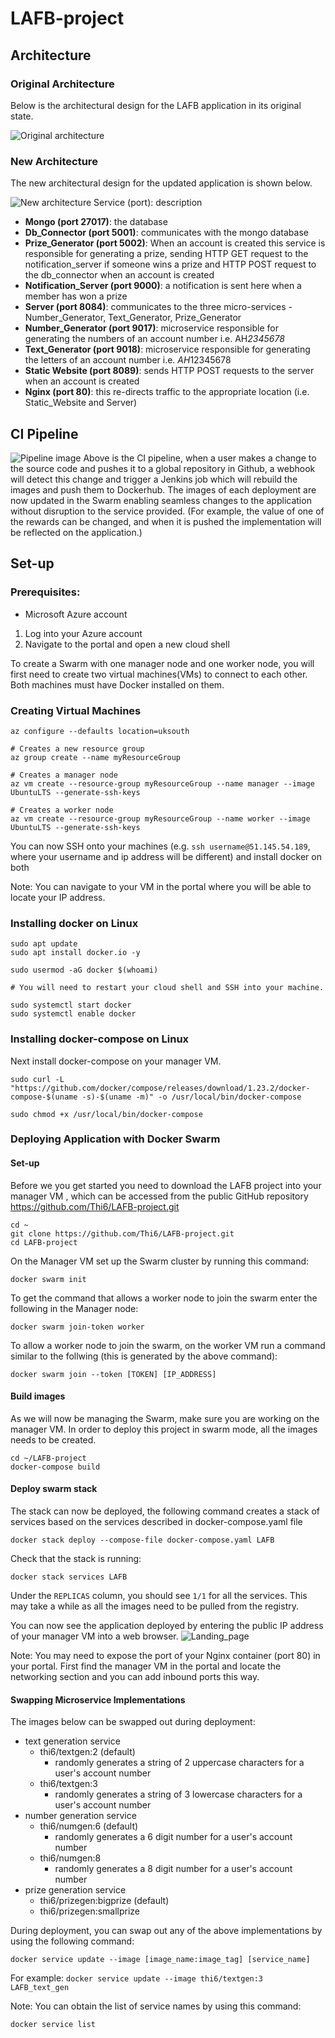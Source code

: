 # LAFB-project

## Architecture
### Original Architecture
Below is the architectural design for the LAFB application in its original state.

![Original architecture](/documentation/original_architecture.png) 

### New Architecture
The new architectural design for the updated application is shown below.

![New architecture](/documentation/new_architecture.png)
Service (port): description
* **Mongo (port 27017)**: the database
* **Db_Connector (port 5001)**: communicates with the mongo database
* **Prize_Generator (port 5002)**: When an account is created this service is responsible for generating a prize, sending HTTP GET request to the notification_server if someone wins a prize and HTTP POST request to the db_connector when an account is created
* **Notification_Server (port 9000)**: a notification is sent here when a member has won a prize
* **Server (port 8084)**: communicates to the three micro-services - Number_Generator, Text_Generator, Prize_Generator
* **Number_Generator (port 9017)**:  microservice responsible for generating the numbers of an account number i.e. AH*2345678*
* **Text_Generator (port 9018)**: microservice responsible for generating the letters of an account number i.e. *AH*12345678
* **Static Website (port 8089)**: sends HTTP POST requests to the server when an account is created
* **Nginx (port 80)**: this re-directs traffic to the appropriate location (i.e. Static_Website and Server)

## CI Pipeline

![Pipeline image](/documentation/pipeline_image.png)
Above is the CI pipeline, when a user makes a change to the source code and pushes it to a global repository in Github, a webhook will detect this change and trigger a Jenkins job which will rebuild the images and push them to Dockerhub.  The images of each deployment are now updated in the Swarm enabling seamless changes to the application without disruption to the service provided. (For example, the value of one of the rewards can be changed, and when it is pushed the implementation will be reflected on the application.)

## Set-up
### Prerequisites:
* Microsoft Azure account

1. Log into your Azure account
2. Navigate to the portal and open a new cloud shell

To create a Swarm with one manager node and one worker node, you will first need to create two virtual machines(VMs) to connect to each other. Both machines must have Docker installed on them.

### Creating Virtual Machines

```
az configure --defaults location=uksouth

# Creates a new resource group 
az group create --name myResourceGroup

# Creates a manager node
az vm create --resource-group myResourceGroup --name manager --image UbuntuLTS --generate-ssh-keys

# Creates a worker node
az vm create --resource-group myResourceGroup --name worker --image UbuntuLTS --generate-ssh-keys
```
You can now SSH onto your machines (e.g. ```ssh username@51.145.54.189```, where your username and ip address will be different) and install docker on both

Note: You can navigate to your VM in the portal where you will be able to locate your IP address.

### Installing docker on Linux
```
sudo apt update
sudo apt install docker.io -y

sudo usermod -aG docker $(whoami)

# You will need to restart your cloud shell and SSH into your machine.

sudo systemctl start docker
sudo systemctl enable docker
```

### Installing docker-compose on Linux
Next install docker-compose on your manager VM.
```
sudo curl -L "https://github.com/docker/compose/releases/download/1.23.2/docker-compose-$(uname -s)-$(uname -m)" -o /usr/local/bin/docker-compose

sudo chmod +x /usr/local/bin/docker-compose
```
### Deploying Application with Docker Swarm
#### Set-up

Before we you get started you need to download the LAFB project into your manager VM , which can be accessed from the public GitHub repository https://github.com/Thi6/LAFB-project.git
```
cd ~
git clone https://github.com/Thi6/LAFB-project.git
cd LAFB-project
```

On the Manager VM set up the Swarm cluster by running this command:
```
docker swarm init
```

To get the command that allows a worker node to join the swarm enter the following in the Manager node:
```
docker swarm join-token worker
```

To allow a worker node to join the swarm, on the worker VM run a command similar to the follwing (this is generated by the above command):
```
docker swarm join --token [TOKEN] [IP_ADDRESS]
```

#### Build images
As we will now be managing the Swarm, make sure you are working on the manager VM.
In order to deploy this project in swarm mode, all the images needs to be created.

```
cd ~/LAFB-project
docker-compose build
```

#### Deploy swarm stack
The stack can now be deployed, the following command creates a stack of services based on the services described in docker-compose.yaml file
```
docker stack deploy --compose-file docker-compose.yaml LAFB
```

Check that the stack is running:
```
docker stack services LAFB
```
Under the ```REPLICAS``` column, you should see ```1/1``` for all the services. This may take a while as all the images need to be pulled from the registry.

You can now see the application deployed by entering the public IP address of your manager VM into a web browser.
![Landing_page](/documentation/landing_page.PNG)

Note: You may need to expose the port of your Nginx container (port 80) in your portal. First find the manager VM in the portal and locate the networking section and you can add inbound ports this way. 

#### Swapping Microservice Implementations
The images below can be swapped out during deployment:
* text generation service
	- thi6/textgen:2 (default)
		- randomly generates a string of 2 uppercase characters for a user's account number
	- thi6/textgen:3
		- randomly generates a string of 3 lowercase characters for a user's account number
* number generation service
	- thi6/numgen:6 (default)
		- randomly generates a 6 digit number for a user's account number
	- thi6/numgen:8
		- randomly generates a 8 digit number for a user's account number
* prize generation service
	- thi6/prizegen:bigprize (default)
	- thi6/prizegen:smallprize

During deployment, you can swap out any of the above implementations by using the following command:
```
docker service update --image [image_name:image_tag] [service_name]
```
For example:
```docker service update --image thi6/textgen:3 LAFB_text_gen```

Note: 
You can obtain the list of service names by using this command:
```
docker service list
```
